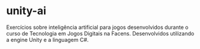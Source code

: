 # unity-ai
Exercícios sobre inteligência artificial para jogos desenvolvidos durante o curso de Tecnologia em Jogos Digitais na Facens.
Desenvolvidos utilizando a engine Unity e a linguagem C#.
